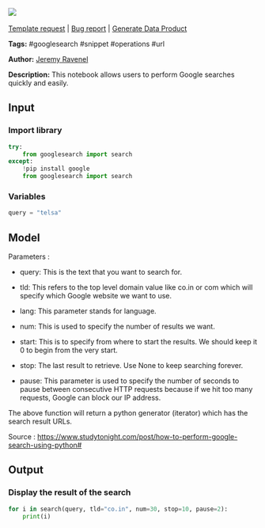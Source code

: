 <a href="https://app.naas.ai/user-redirect/naas/downloader?url=https://raw.githubusercontent.com/jupyter-naas/awesome-notebooks/master/Google%20Search/Google_Search_Perform_search.ipynb" target="_parent"><img src="https://naasai-public.s3.eu-west-3.amazonaws.com/Open_in_Naas_Lab.svg"/></a><br><br><a href="https://github.com/jupyter-naas/awesome-notebooks/issues/new?assignees=&labels=&template=template-request.md&title=Tool+-+Action+of+the+notebook+">Template request</a> | <a href="https://github.com/jupyter-naas/awesome-notebooks/issues/new?assignees=&labels=bug&template=bug_report.md&title=Google+Search+-+Perform+search:+Error+short+description">Bug report</a> | <a href="https://app.naas.ai/user-redirect/naas/downloader?url=https://raw.githubusercontent.com/jupyter-naas/awesome-notebooks/master/Naas/Naas_Start_data_product.ipynb" target="_parent">Generate Data Product</a>

**Tags:** #googlesearch #snippet #operations #url

**Author:** [Jeremy Ravenel](https://www.linkedin.com/in/ACoAAAJHE7sB5OxuKHuzguZ9L6lfDHqw--cdnJg/)

**Description:** This notebook allows users to perform Google searches quickly and easily.

## Input

### Import library


```python
try:
    from googlesearch import search
except:
    !pip install google
    from googlesearch import search
```

### Variables


```python
query = "telsa"
```

## Model

Parameters : 

- query: This is the text that you want to search for.

- tld: This refers to the top level domain value like co.in or com which will specify which Google website we want to use.

- lang: This parameter stands for language.

- num: This is used to specify the number of results we want.

- start: This is to specify from where to start the results. We should keep it 0 to begin from the very start.

- stop: The last result to retrieve. Use None to keep searching forever.

- pause: This parameter is used to specify the number of seconds to pause between consecutive HTTP requests because if we hit too many requests, Google can block our IP address.

The above function will return a python generator (iterator) which has the search result URLs.

Source : https://www.studytonight.com/post/how-to-perform-google-search-using-python#

## Output

### Display the result of the search


```python
for i in search(query, tld="co.in", num=30, stop=10, pause=2):
    print(i)
```
